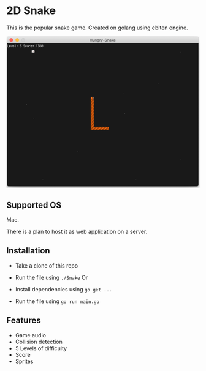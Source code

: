 # 2D Snake
This is the popular snake game. Created on golang using ebiten engine.

![alt text](https://github.com/Ishmeet/Snake/blob/master/Snake-2D.png)

## Supported OS

Mac.

There is a plan to host it as web application on a server.

## Installation

- Take a clone of this repo

- Run the file using 
  `./Snake` 
Or
- Install dependencies using 
  `go get ...`
- Run the file using
  `go run main.go`

## Features
- Game audio
- Collision detection
- 5 Levels of difficulty
- Score
- Sprites
